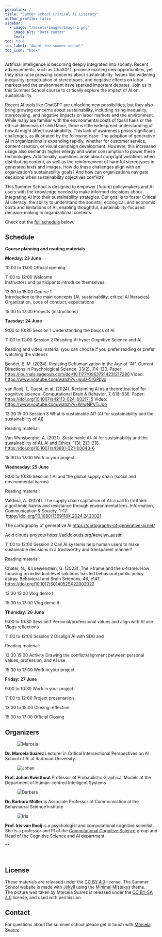 ```yaml
---
permalink: /
title: "Summer School Critical AI Literacy"
author_profile: false
sidebar:
  - image: "/assets/images/Image-1.png"
    image_alt: "Data center"
    text: 
toc: true
toc_label: "About the summer school"
toc_icon: "book"
---
```


Artificial intelligence is becoming deeply integrated into society. Recent advancements, such as ChatGPT, promise exciting new opportunities, yet they also raise pressing concerns about sustainability. Issues like widening inequality, perpetuation of stereotypes, and negative effects on labor markets and the environment have sparked important debates. Join us in this Summer School course to critically explore the impact of AI on sustainability. 
 
Recent AI tools like ChatGPT are unlocking new possibilities, but they also bring growing concerns about sustainability, including rising inequality, stereotyping, and negative impacts on labor markets and the environment. While many are familiar with the environmental costs of fossil fuels or the ethical dilemmas of child labor, there is little widespread understanding of how AI might affect sustainability. This lack of awareness poses significant challenges, as illustrated by the following case: 
The adoption of generative AI in organizations is expanding rapidly, whether for customer service, content creation, or visual campaign development. However, this increased usage also demands higher energy and water consumption to power these technologies. Additionally, questions arise about copyright violations when distributing content, as well as the reinforcement of harmful stereotypes in generated texts and images. How do these challenges align with an organization’s sustainability goals? And how can organizations navigate decisions when sustainability objectives conflict? 
 
This Summer School is designed to empower (future) policymakers and AI users with the knowledge needed to make informed decisions about integrating AI into their sustainability strategies. Our goal is to foster Critical AI Literacy: the ability to understand the societal, ecological, and economic costs and limitations of AI, enabling thoughtful, sustainability-focused decision-making in organizational contexts. 

Check out the [full schedule](#schedule) below. 


## Schedule

**Course planning and reading materials** 
 
**Monday: 23 June** 
 
10:00 to 11:00 Official opening  
 
11:00 to 12:00 Welcome  
Instructors and participants introduce themselves. 
 
13:30 to 15:00 Course 1  
Introduction to the main concepts (AI, sustainability, critical AI literacies) 
Organization, code of conduct, expectations 
 
15:30 to 17:00 Projects (instructions) 



**Tuesday: 24 June** 
 
9:00 to 10:30 Session 1 
Understanding the basics of AI  
 
11:00 to 12:00 Session 2 
Resisting AI hype: Cognitive Science and AI 
 
Reading and video material (you can choose if you prefer reading or prefer watching the videos): 
 
Bender, E. M. (2024). Resisting Dehumanization in the Age of “AI”. Current Directions in Psychological Science, 33(2), 114-120. 
Paper: https://journals.sagepub.com/doi/10.1177/09637214231217286 
Video: https://www.youtube.com/watch?v=wuU-5rGPbyg  
 
van Rooij, I., Guest, et al. (2024). Reclaiming AI as a theoretical tool for cognitive science. Computational Brain & Behavior, 7, 616–636. 
Paper: https://doi.org/10.1007/s42113-024-00217-5 
Video: https://www.youtube.com/watch?v=WrwNPVTjJpo 
 
 
13:30 15:00 Session 3 
What is sustainable AI? (AI for sustainability and the sustainability of AI) 
 
 
Reading material: 
 
Van Wynsberghe, A. (2021). Sustainable AI: AI for sustainability and the sustainability of AI. AI and Ethics, 1(3), 213–218. https://doi.org/10.1007/s43681-021-00043-6 
 
 
15:30 to 17:00 Work in your project 



**Wednesday: 25 June** 
 
9:00 to 10:30 Session 1 
AI and the global supply chain (social and environmental harms)  
 
Reading material: 
 
Valdivia, A. (2024). The supply chain capitalism of AI: a call to (re)think algorithmic harms and resistance through environmental lens. Information, Communication & Society, 1–17.  https://doi.org/10.1080/1369118X.2024.2420021 

The cartography of generative AI 
https://cartography-of-generative-ai.net/ 
  
Acid clouds projects 
https://acidclouds.org/#evelyn_austin 
 
 
11:00 to 12:00 Session 2 
Can AI systems help human users to make sustainable decisions in a trustworthy and transparent manner? 
  
Reading material: 
  
Chater, N., & Loewenstein, G. (2023). The i-frame and the s-frame: How focusing on individual-level solutions has led behavioral public policy astray. Behavioral and Brain Sciences, 46, e147. https://doi.org/10.1017/S0140525X22002023 
 
 
13:30 15:00 Vlog demo I 

 
15:30 to 17:00 Vlog demo II 


 
**Thursday: 26 June** 
 
9:00 to 10:30 Session 1 
Personal/professional values and align with AI use 
Vlogs reflections 
 
11:00 to 12:00  Session 2 
Disalign AI with SDG and  
 
Reading material:  
 
 
13:30 15:00  Activity 
Drawing the conflict/alignment between personal values, profession, and AI use 
 
15:30 to 17:00 Work in your project 

 
 
**Friday: 27 June** 
 
9:00 to 10:30 Work in your project 
 
11:00 to 12:00 Project presentation 
 
13:30 to 15:00 Closing reflection 
 
15:30 to 17:00 Official Closing 
 


## Organizers

<figure style="width: 80px" class="align-left">
  <img src="{{ site.url }}{{ site.baseurl }}/assets/images/Suarez.jpg" alt="Marcela">
</figure>

**Dr. Marcela Suarez** Lecturer in Critical Intersectional Perspectives on AI 
School of AI at Radboud University. 

<figure style="width: 80px" class="right">
  <img src="{{ site.url }}{{ site.baseurl }}/assets/images/Kwisthout.png" alt="Johan">
</figure>

**Prof. Johan Kwisthout** Professor of Probabilistic Graphical Models at the Department of Human-centred Intelligent Systems

<figure style="width: 80px" class="align-left">
  <img src="{{ site.url }}{{ site.baseurl }}/assets/images/Mueller.png" alt="Barbara">
</figure>

**Dr. Barbara Müller** is Associate Professor of Communication at the Behavioural Science Institute

<figure style="width: 80px" class="align-right">
  <img src="{{ site.url }}{{ site.baseurl }}/assets/images/Iris.webp" alt="Iris">
</figure>

**Prof. Iris van Rooij** is a psychologist and computational cognitive scientist. She is a professor and PI of the [Computational Cognitive Science](https://www.ru.nl/en/departments/donders-centre-for-cognition/computational-cognitive-science) group and Head of the Cognitive Science and AI department. 

**


<br>

## License

These materials are released under the [CC BY 4.0](https://creativecommons.org/licenses/by/4.0/) license. The Summer School website is made with [Jekyll](https://jekyllrb.com) using the [Minimal Mistakes](https://mmistakes.github.io/minimal-mistakes) theme.  
The picture was taken by Marcela Suarez is released under the [CC BY-SA 4.0](https://creativecommons.org/licenses/by-sa/4.0/) license, and used with permission.

## Contact

For questions about the summer school please get in touch with [Marcela Suarez](mailto:marcela.suarezestrada@ru.nl).
